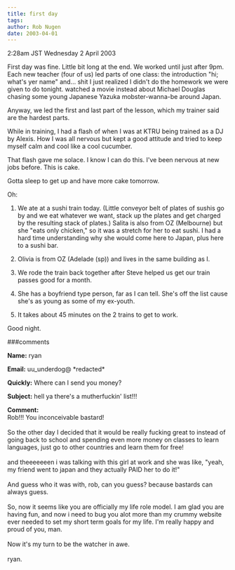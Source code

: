 ```yaml
---
title: first day
tags: 
author: Rob Nugen
date: 2003-04-01
---
```


<p class=date>2:28am JST Wednesday 2 April 2003</p>

<p>First day was fine.  Little bit long at the end.  We worked until
just after 9pm.  Each new teacher (four of us) led parts of one class:
the introduction "hi; what's yer name" and... shit I just realized I
didn't do the homework we were given to do tonight.  watched a movie
instead about Michael Douglas chasing some young Japanese Yazuka
mobster-wanna-be around Japan.</p>

<p>Anyway, we led the first and last part of the lesson, which my
trainer said are the hardest parts.</p>

<p>While in training, I had a flash of when I was at KTRU being
trained as a DJ by Alexis.  How I was all nervous but kept a good
attitude and tried to keep myself calm and cool like a cool
cucumber.</p>

<p>That flash gave me solace.  I know I can do this.  I've been
nervous at new jobs before.  This is cake.</p>

<p>Gotta sleep to get up and have more cake tomorrow.</p>


<p>Oh:</p>

<ol>
<li><p>We ate at a sushi train today.  (Little conveyor belt of plates
of sushis go by and we eat whatever we want, stack up the plates and
get charged by the resulting stack of plates.)  Salita is also from OZ
(Melbourne) but she "eats only chicken," so it was a stretch for her
to eat sushi.  I had a hard time understanding why she would come here
to Japan, plus here to a sushi bar.</p></li>

<li><p>Olivia is from OZ (Adelade (sp)) and lives in the same building
as I.</p></li>

<li><p>We rode the train back together after Steve helped us get our
train passes good for a month.</p></li>

<li><p>She has a boyfriend type person, far as I can tell.  She's off
the list cause she's as young as some of my ex-youth.</p></li>

<li><p>It takes about 45 minutes on the 2 trains to get to work.</p></li>
</ol>

<p>Good night.</p>

###comments


<p><b>Name:</b> ryan

<p><b>Email:</b> uu_underdog@ *redacted*

<p><b>Quickly:</b> Where can I send you money?

<p><b>Subject:</b> hell ya there's a mutherfuckin' list!!!

<p><b>Comment:</b>
<br>Rob!!! You inconceivable bastard!<br>
<br>
So the other day I decided that it would be really fucking great to instead of going back to school and spending even more money on classes to learn languages, just go to other countries and learn them for free!<br>
<br>
and theeeeeeen i was talking with this girl at work and she was like, "yeah, my friend went to japan and they actually PAID her to do it!"<br>
<br>
And guess who it was with, rob, can you guess? because bastards can always guess.<br>
<br>
So, now it seems like you are officially my life role model. I am glad you are having fun, and now i need to bug you alot more than my crummy website ever needed to set my short term goals for my life. I'm really happy and proud of you, man.<br>
<br>
Now it's my turn to be the watcher in awe.<br>
<br>
ryan.


